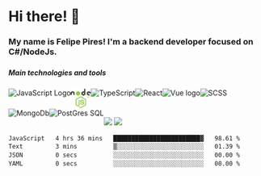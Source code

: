 # Hi there! :hatching_chick:
### My name is Felipe Pires! I'm a backend developer focused on C#/NodeJs.
### 

##### Main technologies and tools
<img align="left" alt ="JavaScript Logo" height="40px" src="https://upload.wikimedia.org/wikipedia/commons/thumb/9/99/Unofficial_JavaScript_logo_2.svg/512px-Unofficial_JavaScript_logo_2.svg.png" />

<img align="left" alt="NodeJS" height="40px" src="https://github.com/anythingcodes/slack-emoji-for-techies/blob/gh-pages/emoji/nodejs.png?raw=true" />

<img align="left" alt="TypeScript" height="40px" src="https://upload.wikimedia.org/wikipedia/commons/thumb/4/4c/Typescript_logo_2020.svg/2048px-Typescript_logo_2020.svg.png" />

<img align="left" alt="React" height="40px" src="https://cdn.worldvectorlogo.com/logos/react-1.svg" />

<img align="left" alt="Vue logo" height="40px" src="https://upload.wikimedia.org/wikipedia/commons/thumb/9/95/Vue.js_Logo_2.svg/1184px-Vue.js_Logo_2.svg.png" />

<img align="left" alt="SCSS" height="40px" src="https://upload.wikimedia.org/wikipedia/commons/thumb/9/96/Sass_Logo_Color.svg/512px-Sass_Logo_Color.svg.png" />

<img align="left" alt="MongoDb" height="40px" src="https://d33wubrfki0l68.cloudfront.net/4b27b5bdd5af913e7b5ccc0139cad7fce72ee93b/ab559/img/integrations/mongodb.png" />

<img align="left" alt="PostGres SQL" height="40px" src="https://upload.wikimedia.org/wikipedia/commons/thumb/2/29/Postgresql_elephant.svg/1200px-Postgresql_elephant.svg.png" />

<br />

# 

<img height="180em" styles="border-radius: 4px;" src="https://media.giphy.com/media/heIX5HfWgEYlW/giphy.gif" /> <img height="180em" src="https://github-readme-stats.vercel.app/api?username=FlipsBr&show_icons=true&hide_border=true&&count_private=true&include_all_commits=true" />

<!--START_SECTION:waka-->

```txt
JavaScript   4 hrs 36 mins   ████████████████████████▓   98.61 %
Text         3 mins          ▒░░░░░░░░░░░░░░░░░░░░░░░░   01.39 %
JSON         0 secs          ░░░░░░░░░░░░░░░░░░░░░░░░░   00.00 %
YAML         0 secs          ░░░░░░░░░░░░░░░░░░░░░░░░░   00.00 %
```

<!--END_SECTION:waka-->


<!--
**FlipsBr/FlipsBr** is a ✨ _special_ ✨ repository because its `README.md` (this file) appears on your GitHub profile.

Here are some ideas to get you started:

- 🔭 I’m currently working on ...
- 🌱 I’m currently learning ...
- 👯 I’m looking to collaborate on ...
- 🤔 I’m looking for help with ...
- 💬 Ask me about ...
- 📫 How to reach me: ...
- 😄 Pronouns: ...
- ⚡ Fun fact: ...
-->

